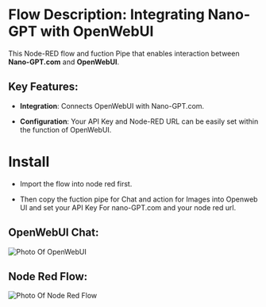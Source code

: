 # Flow Description: Integrating Nano-GPT with OpenWebUI

This Node-RED flow and fuction Pipe that enables interaction between **Nano-GPT.com** and **OpenWebUI**.

## Key Features:

- **Integration**: Connects OpenWebUI with Nano-GPT.com.
  
- **Configuration**: Your API Key and Node-RED URL can be easily set within the function of OpenWebUI.

# Install

- Import the flow into node red first.

- Then copy the fuction pipe for Chat and action for Images into Openweb UI and set your API Key For nano-GPT.com and your node red url.
  
## OpenWebUI Chat:

![Photo Of OpenWebUI](https://raw.githubusercontent.com/Orciotrox/NodeRed-Nano-GPT.com-OpenWebUI/main/OpenWebui-NodeRed-NanoGPT.png)

## Node Red Flow:

![Photo Of Node Red Flow](https://raw.githubusercontent.com/Orciotrox/NodeRed-Nano-GPT.com-OpenWebUI/main/OpenWebui-NodeRed-NanoGPT-Flow.png)
